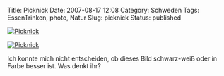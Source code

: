 Title: Picknick
Date: 2007-08-17 12:08
Category: Schweden
Tags: EssenTrinken, photo, Natur
Slug: picknick
Status: published

[![Picknick](/pic/picnic_bw_s.jpg "Picknick")](/pic/picnic_bw_l.jpg)

<!--more In Farbe &raquo; -->

[![Picknick](/pic/picnic_col_s.jpg "Picknick")](/pic/picnic_col_l.jpg)

Ich konnte mich nicht entscheiden, ob dieses Bild schwarz-weiß oder in
Farbe besser ist. Was denkt ihr?

